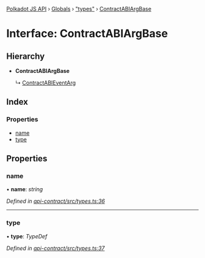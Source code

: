 [Polkadot JS API](../README.md) › [Globals](../globals.md) › ["types"](../modules/_types_.md) › [ContractABIArgBase](_types_.contractabiargbase.md)

# Interface: ContractABIArgBase

## Hierarchy

* **ContractABIArgBase**

  ↳ [ContractABIEventArg](_types_.contractabieventarg.md)

## Index

### Properties

* [name](_types_.contractabiargbase.md#name)
* [type](_types_.contractabiargbase.md#type)

## Properties

###  name

• **name**: *string*

*Defined in [api-contract/src/types.ts:36](https://github.com/polkadot-js/api/blob/ffa60d1cfa/packages/api-contract/src/types.ts#L36)*

___

###  type

• **type**: *TypeDef*

*Defined in [api-contract/src/types.ts:37](https://github.com/polkadot-js/api/blob/ffa60d1cfa/packages/api-contract/src/types.ts#L37)*
